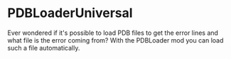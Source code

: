 # PDBLoaderUniversal
Ever wondered if it's possible to load PDB files to get the error lines and what file is the error coming from? With the PDBLoader mod you can load such a file automatically.
